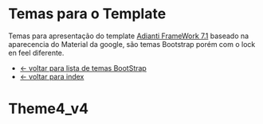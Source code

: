 # Temas para o Template
Temas para apresentação do template [Adianti FrameWork 7.1](https://www.adianti.com.br/) baseado na aparecencia do Material da google, são temas Bootstrap porém com o lock en feel diferente.

* [<- voltar para lista de temas BootStrap](../template.md)
* [<- voltar para index](../../README.md)


# Theme4_v4
